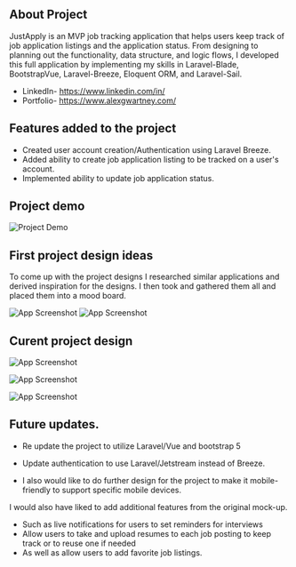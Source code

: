 ## About Project

JustApply is an MVP job tracking application that helps users keep track of job application listings and the application status. From designing to planning out the functionality, data structure, and logic flows, I developed this full application by implementing my skills in Laravel-Blade, BootstrapVue, Laravel-Breeze, Eloquent ORM, and Laravel-Sail.

- LinkedIn- https://www.linkedin.com/in/   
- Portfolio- https://www.alexgwartney.com/  

## Features added to the project

- Created user account creation/Authentication using Laravel Breeze.
- Added ability to create job application listing to be tracked on a user's account.
- Implemented ability to update job application status.


## Project demo
![Project Demo](https://github.com/gwartney21/JustApply/blob/main/Screen%20Recording%202021-07-17%20at%201.29.27%20PM.gif)


## First project design ideas
To come up with the project designs I researched similar applications and derived inspiration for the designs. I then took and gathered them all and placed them into a mood board.

![App Screenshot](https://raw.githubusercontent.com/gwartney21/JustApply/main/DesignRedone.PNG)
![App Screenshot](https://raw.githubusercontent.com/gwartney21/JustApply/main/Designr2Redone.PNG)

## Curent project design
![App Screenshot](https://raw.githubusercontent.com/gwartney21/JustApply/main/Screen%20Shot%202021-07-17%20at%201.28.41%20PM.png)

![App Screenshot](https://raw.githubusercontent.com/gwartney21/JustApply/main/Screen%20Shot%202021-07-17%20at%201.28.53%20PM.png)

![App Screenshot](https://raw.githubusercontent.com/gwartney21/JustApply/main/Screen%20Shot%202021-07-17%20at%201.29.00%20PM.png)


## Future updates.
- Re update the project to utilize Laravel/Vue and bootstrap 5

- Update authentication to use Laravel/Jetstream instead of Breeze.

- I also would like to do further design for the project to make it mobile-friendly to support specific mobile devices. 

I would also have liked to add additional features from the original mock-up. 
  - Such as live notifications for users to set reminders for interviews
  - Allow users to take and upload resumes to each job posting to keep track or to reuse one if needed
  - As well as allow users to add favorite job listings.
 
